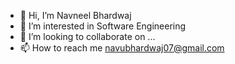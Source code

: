 - 👋 Hi, I’m Navneel Bhardwaj
- 👀 I’m interested in Software Engineering
- 💞️ I’m looking to collaborate on ...
- 📫 How to reach me navubhardwaj07@gmail.com

<!---
navneelb/navneelb is a ✨ special in UI web development✨ repository because its `README.md` (this file) appears on your GitHub profile.
You can click the Preview link to take a look at your changes.
--->
